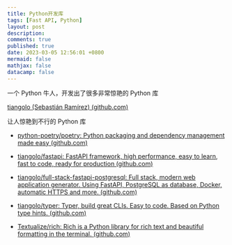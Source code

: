```yaml
---
title: Python开发库
tags: [Fast API, Python]
layout: post
description:
comments: true
published: true
date: 2023-03-05 12:56:01 +0800
mermaid: false
mathjax: false
datacamp: false
---
```


一个 Python 牛人，开发出了很多非常惊艳的 Python 库

[tiangolo (Sebastián Ramírez) (github.com)](https://github.com/tiangolo)

让人惊艳到不行的 Python 库

- [python-poetry/poetry: Python packaging and dependency management made easy (github.com)](https://github.com/python-poetry/poetry)

- [tiangolo/fastapi: FastAPI framework, high performance, easy to learn, fast to code, ready for production (github.com)](https://github.com/tiangolo/fastapi)

- [tiangolo/full-stack-fastapi-postgresql: Full stack, modern web application generator. Using FastAPI, PostgreSQL as database, Docker, automatic HTTPS and more. (github.com)](https://github.com/tiangolo/full-stack-fastapi-postgresql)

- [tiangolo/typer: Typer, build great CLIs. Easy to code. Based on Python type hints. (github.com)](https://github.com/tiangolo/typer)

- [Textualize/rich: Rich is a Python library for rich text and beautiful formatting in the terminal. (github.com)](https://github.com/Textualize/rich)
